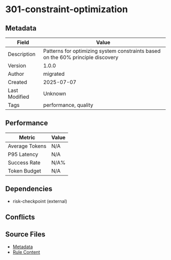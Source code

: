 # 301-constraint-optimization

## Metadata

| Field | Value |
|-------|-------|
| Description | Patterns for optimizing system constraints based on the 60% principle discovery |
| Version | 1.0.0 |
| Author | migrated |
| Created | 2025-07-07 |
| Last Modified | Unknown |
| Tags | performance, quality |

## Performance

| Metric | Value |
|--------|-------|
| Average Tokens | N/A |
| P95 Latency | N/A |
| Success Rate | N/A% |
| Token Budget | N/A |

## Dependencies

- risk-checkpoint (external)

## Conflicts


## Source Files

- [Metadata](300-techniques/301-constraint-optimization.yaml)
- [Rule Content](300-techniques/301-constraint-optimization.mdc)